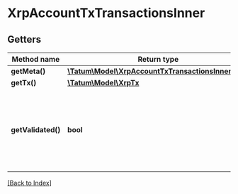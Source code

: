 # XrpAccountTxTransactionsInner

## Getters

Method name | Return type | Description | Notes
------------ | ------------- | ------------- | -------------
**getMeta()** | [**\Tatum\Model\XrpAccountTxTransactionsInnerMeta**](XrpAccountTxTransactionsInnerMeta.md) |  | [optional]
**getTx()** | [**\Tatum\Model\XrpTx**](XrpTx.md) |  | [optional]
**getValidated()** | **bool** | True if this data is from a validated ledger version; if omitted or set to false, this data is not final. | [optional]

[[Back to Index]](../index.md)
